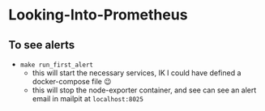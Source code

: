 # Looking-Into-Prometheus

## To see alerts
- `make run_first_alert`
  - this will start the necessary services, IK I could have defined a docker-compose file 😉
  - this will stop the node-exporter container, and see can see an alert email in mailpit at `localhost:8025`
